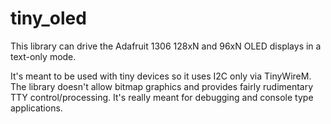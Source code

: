 # tiny_oled
This library can drive the Adafruit 1306 128xN and 96xN OLED displays in a text-only mode.

It's meant to be used with tiny devices so it uses I2C only via TinyWireM.  The library doesn't allow bitmap graphics and provides fairly rudimentary TTY control/processing.  It's really meant for debugging and console type applications.
